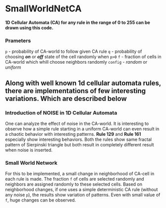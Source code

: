# SmallWorldNetCA

**1D Cellular Automata (CA) for any rule in the range of 0 to 255 can be drawn using this code.**

### Prameters
`p` - probability of CA-world to follow given CA rule
`q` - probability of choosing **_on_** or **_off_** state of the cell randomly when `p>0`
`f` - fraction of cells in CA-world which whill choose neighbors randomly
`config` - _random_ or _uniform_

## Along with well known 1d cellular automata rules, there are implementations of few interesting variations. Which are described below

### Introduction of NOISE in 1D Cellular Automata
One can analyze the effect of noise in the CA-world. It is interesting to observe how a simple rule starting in a uniform CA-world can even result in a chaotic behavior with interesting patterns.
**Rule 129** and **Rule 161** especially show interesting behaviors. Both the rules show same fractal pattern of Sierpinski triangle but both result in completely different result when noise is inserted.

### Small World Network
For this to be implemented, a small change in neighborhood of CA-cell in each rule is made. The fraction `f` of cells are selected randomly and neighbors are assigned randomly to these selected cells. Based on neighborhood changes, if one uses a simple deterministic CA rule (without any noise `p`), the results show variation of patterns. Even with small value of `f`, huge changes can be observed.

